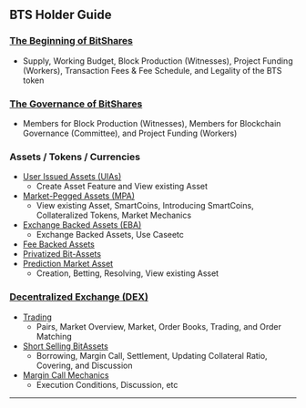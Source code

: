 ## BTS Holder Guide

### [The Beginning of BitShares](../bts_holder_guide/initial-allocation.md#the-beginning-of-bitshares)
  - Supply, Working Budget, Block Production (Witnesses), Project Funding (Workers), Transaction Fees & Fee Schedule, and Legality of the BTS token
### [The Governance of BitShares](../bts_holder_guide/governance.md#the-governance-of-bitshares)
  - Members for Block Production (Witnesses), Members for Blockchain Governance (Committee), and Project Funding (Workers)
### Assets / Tokens / Currencies
  - [User Issued Assets (UIAs)](../bts_holder_guide/assets/uia.md#user-issued-assets-uias)
    - Create Asset Feature and View existing Asset
  - [Market-Pegged Assets (MPA)](../bts_holder_guide/assets/mpa.md#market-pegged-assets-mpa)
    - View existing Asset, SmartCoins, Introducing SmartCoins, Collateralized Tokens, Market Mechanics
  - [Exchange Backed Assets (EBA)](../bts_holder_guide/assets/eba.md#exchange-backed-assets-eba)
    - Exchange Backed Assets, Use Caseetc
  - [Fee Backed Assets](../bts_holder_guide/assets/fee_backed_assets.md#fee-backed-assets)
  - [Privatized Bit-Assets](../bts_holder_guide/assets/privatized_bitassts.md#privatized-bit-assets)
  - [Prediction Market Asset](../bts_holder_guide/assets/prediction_market_asset.md#prediction-market-asset)
    - Creation, Betting, Resolving, View existing Asset
### [Decentralized Exchange (DEX)](../bts_holder_guide/assets/dex.md#decentralized-exchange)
  - [Trading](../bts_holder_guide/assets/dex-trading.md#trading)
    - Pairs, Market Overview, Market, Order Books, Trading, and Order Matching
  - [Short Selling BitAssets](../bts_holder_guide/assets/dex-short-selling-bitassets.md#short-selling-bitassets)
    - Borrowing, Margin Call, Settlement, Updating Collateral Ratio, Covering, and Discussion
  - [Margin Call Mechanics](../bts_holder_guide/assets/dex-margin-call-mechanics.md#margin-call-mechanics)
    - Execution Conditions, Discussion, etc


***
